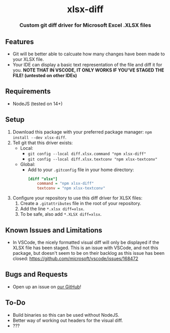 <center>

# xlsx-diff

### Custom git diff driver for Microsoft Excel .XLSX files

</center>

## Features
- Git will be better able to calcuate how many changes have been made to your XLSX file.
- Your IDE can display a basic text representation of the file and diff it for you. **NOTE THAT IN VSCODE, IT ONLY WORKS IF YOU'VE STAGED THE FILE! (untested on other IDEs)**

## Requirements
- NodeJS (tested on 14+)

## Setup
1. Download this package with your preferred package manager: `npm install --dev xlsx-diff`.
2. Tell git that this driver exists:
	- Local:
		- `git config --local diff.xlsx.command "npm xlsx-diff"`
		- `git config --local diff.xlsx.textconv "npm xlsx-textconv"`
	- Global:
		- Add to your `.gitconfig` file in your home directory:
			```INI
			[diff "xlsx"]
				command = "npm xlsx-diff"
				textconv = "npm xlsx-textconv"
			```
3. Configure your repository to use this diff driver for XLSX files:
	1. Create a `.gitattributes` file in the root of your repository.
	2. Add the line `*.xlsx diff=xlsx`.
	3. To be safe, also add `*.XLSX diff=xlsx`.

## Known Issues and Limitations
- In VSCode, the nicely formatted visual diff will only be displayed if the XLSX file has been staged.
This is an issue with VSCode, and not this package, but doesn't seem to be on their backlog as this issue has been closed: https://github.com/microsoft/vscode/issues/168472

## Bugs and Requests
- Open up an issue on [our GitHub](https://github.com/DiefBell/XLSX-Diff)! 

## To-Do
- Build binaries so this can be used without NodeJS.
- Better way of working out headers for the visual diff.
- ???
